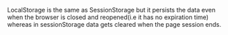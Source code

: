 
 LocalStorage is the same as SessionStorage but it persists the data even when the browser is closed and reopened(i.e it has no expiration time) whereas in sessionStorage data gets cleared when the page session ends.
